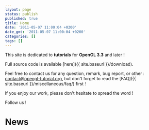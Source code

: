 ```yaml
---
layout: page
status: publish
published: true
title: Home
date: '2011-05-07 11:00:04 +0200'
date_gmt: '2011-05-07 11:00:04 +0200'
categories: []
tags: []
---
```

This site is dedicated to **tutorials** for **OpenGL 3.3** and later !

Full source code is available [here]({{ site.baseurl }}/download).

Feel free to contact us for any question, remark, bug report, or other : <a href="mailto:contact@opengl-tutorial.org">contact@opengl-tutorial.org</a>, but don't forget to read the [FAQ]({{ site.baseurl }}/miscellaneous/faq/) first !

If you enjoy our work, please don't hesitate to spread the word !

Follow us !
 
<div class="home">

  <h1>News</h1>

</div>
